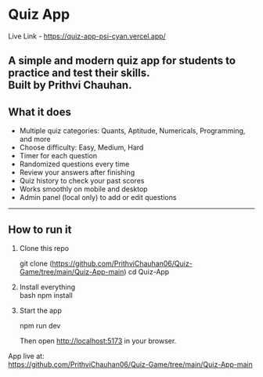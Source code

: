 
# Quiz App 

Live Link -  https://quiz-app-psi-cyan.vercel.app/

A simple and modern quiz app for students to practice and test their skills.  
Built by **Prithvi Chauhan**.
---

##  What it does
- Multiple quiz categories: Quants, Aptitude, Numericals, Programming, and more
- Choose difficulty: Easy, Medium, Hard
- Timer for each question
- Randomized questions every time
- Review your answers after finishing
- Quiz history to check your past scores
- Works smoothly on mobile and desktop
- Admin panel (local only) to add or edit questions

---

##  How to run it
1. Clone this repo  
   
   git clone (https://github.com/PrithviChauhan06/Quiz-Game/tree/main/Quiz-App-main)
   cd Quiz-App
   

2. Install everything  
   bash
   npm install


3. Start the app  
   
   npm run dev
   
   Then open [http://localhost:5173](http://localhost:5173) in your browser.

 App live at:  
https://github.com/PrithviChauhan06/Quiz-Game/tree/main/Quiz-App-main


